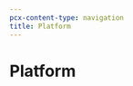 ```yaml
---
pcx-content-type: navigation
title: Platform
---
```


# Platform

<DirectoryListing path="/platform" />
